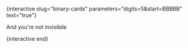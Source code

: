 {interactive slug="binary-cards" parameters="digits=5&start=BBBBB" text="true"}

And you're not invisibile

{interactive end}
